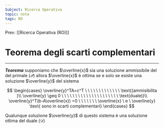 ```yaml
---
Subject: Ricerca Operativa
topic: nota
tags: RO
---
```


Prev: [[Ricerca Operativa (RO)]]

# Teorema degli scarti complementari
---
**_Teorema_**
supponiamo che $\overline{x}$ sia una soluzione ammissibile del del primale $(\mathcal{P})$ allora $\overline{x}$  è ottima se e solo se esiste una soluzione $\overline{y}$ del sistema



$$
\begin{cases}
\overline{y}^TA=c^T \ \ \ \ \ \ \ \ \ \ \ \ \  \text{(ammisibilita }\\
\overline{y} \geq 0 \ \ \ \ \ \ \ \ \ \ \ \ \ \ \ \ \ \ \ \ \  \text{duale)}\\
\overline{y}^T(b-A\overline{x}) =0
\ \ \ \ \ \ \ \overline{x} \ e \ \overline{y} \text{ sono in scarti complementari}
\end{cases}
$$

Qualunque soluzione $\overline{y}$ di questo sistema è una soluzione ottima del duale $(\mathcal{D})$

